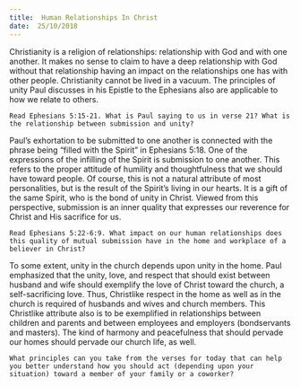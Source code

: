 ```yaml
---
title:  Human Relationships In Christ
date:  25/10/2018
---
```


Christianity is a religion of relationships: relationship with God and with one another. It makes no sense to claim to have a deep relationship with God without that relationship having an impact on the relationships one has with other people. Christianity cannot be lived in a vacuum. The principles of unity Paul discusses in his Epistle to the Ephesians also are applicable to how we relate to others.

`Read Ephesians 5:15-21. What is Paul saying to us in verse 21? What is the relationship between submission and unity?`

Paul’s exhortation to be submitted to one another is connected with the phrase being “filled with the Spirit” in Ephesians 5:18. One of the expressions of the infilling of the Spirit is submission to one another. This refers to the proper attitude of humility and thoughtfulness that we should have toward people. Of course, this is not a natural attribute of most personalities, but is the result of the Spirit’s living in our hearts. It is a gift of the same Spirit, who is the bond of unity in Christ. Viewed from this perspective, submission is an inner quality that expresses our reverence for Christ and His sacrifice for us.

`Read Ephesians 5:22-6:9. What impact on our human relationships does this quality of mutual submission have in the home and workplace of a believer in Christ?`

To some extent, unity in the church depends upon unity in the home. Paul emphasized that the unity, love, and respect that should exist between husband and wife should exemplify the love of Christ toward the church, a self-sacrificing love. Thus, Christlike respect in the home as well as in the church is required of husbands and wives and church members. This Christlike attribute also is to be exemplified in relationships between children and parents and between employees and employers (bondservants and masters). The kind of harmony and peacefulness that should pervade our homes should pervade our church life, as well.

`What principles can you take from the verses for today that can help you better understand how you should act (depending upon your situation) toward a member of your family or a coworker?`